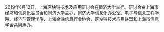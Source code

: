 2019年6月12日，上海区块链技术及应用研讨会在同济大学举行。研讨会由上海市经济和信息化委员会和同济大学主办，同济大学信息化办公室、电子与信息工程学院、经济与管理学院，上海金融信息行业协会，区块链技术应用联盟和上海市信息学会共同承办。
